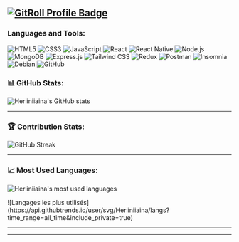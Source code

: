 <!--<h1 align="center">Hi 👋, I'm Heriniaina</h1>

<p align="center">
  I am a JavaScript developer specializing in the MERN stack, building robust and modern web applications.
</p>

- 🌱 I’m currently learning **React and TypeScript and Python**.
-->
<a href="https://gitroll.io/profile/u4dNIQ47pZRVYDuimdWfkLsVGYbj2" target="_blank"><img src="https://gitroll.io/api/badges/profiles/v1/u4dNIQ47pZRVYDuimdWfkLsVGYbj2" alt="GitRoll Profile Badge"/></a>
---


<h3 align="left">Languages and Tools:</h3>

![HTML5](https://img.shields.io/badge/HTML5-%23E34F26.svg?style=for-the-badge&logo=html5&logoColor=white)
![CSS3](https://img.shields.io/badge/CSS3-%231572B6.svg?style=for-the-badge&logo=css3&logoColor=white)
![JavaScript](https://img.shields.io/badge/JavaScript-%23F7DF1E.svg?style=for-the-badge&logo=javascript&logoColor=black)
![React](https://img.shields.io/badge/React-%2361DAFB.svg?style=for-the-badge&logo=react&logoColor=black)
![React Native](https://img.shields.io/badge/React_Native-%2320232a.svg?style=for-the-badge&logo=react&logoColor=%2361DAFB)
![Node.js](https://img.shields.io/badge/Node.js-%23339933.svg?style=for-the-badge&logo=node.js&logoColor=white)
![MongoDB](https://img.shields.io/badge/MongoDB-%2347A248.svg?style=for-the-badge&logo=mongodb&logoColor=white)
![Express.js](https://img.shields.io/badge/Express.js-%23000000.svg?style=for-the-badge&logo=express&logoColor=white)
![Tailwind CSS](https://img.shields.io/badge/TailwindCSS-%2338B2AC.svg?style=for-the-badge&logo=tailwind-css&logoColor=white)
![Redux](https://img.shields.io/badge/redux-764ABC?style=for-the-badge&logo=redux&logoColor=white)
![Postman](https://img.shields.io/badge/Postman-%23FF6C37.svg?style=for-the-badge&logo=postman&logoColor=white)
![Insomnia](https://img.shields.io/badge/-Insomnia-5849BE?style=for-the-badge&logo=insomnia&logoColor=white)
![Debian](https://img.shields.io/badge/debian-red?style=for-the-badge&logo=debian&logoColor=orange&color=darkred)
![GitHub](https://img.shields.io/badge/GitHub-%23121011.svg?style=for-the-badge&logo=github&logoColor=white)


<h3 align="left">📊 GitHub Stats:</h3>

<p align="left">
  <img align="center" src="https://github-readme-stats.vercel.app/api?username=Heriiniiaina&show_icons=true&locale=en" alt="Heriiniiaina's GitHub stats" />
</p>

---

<h3 align="left">🏆 Contribution Stats:</h3>

<p align="left">
  <img align="center" src="https://github-readme-streak-stats.herokuapp.com/?user=Heriiniiaina&count_private=true&include_all_commits=true" alt="GitHub Streak" />
</p>


---

<h3 align="left">📈 Most Used Languages:</h3>
<p align="left">
  <img align="center" src="https://api.githubtrends.io/user/svg/Heriiniiaina/langs?time_range=all_time&include_private=true&compact=true" alt="Heriiniiaina's most used languages" />
  
  <!-- <img align="center" src="./top-langs.svg" alt="Heriiniiaina's most used languages" /> -->
</p>
<!--
<p align="left">
    <img align="center" src="https://api.githubtrends.io/user/svg/Heriiniiaina/langs?time_range=all_time&include_private=true" alt="Heriiniiaina's most used languages" />

</p>
-->
<!--
![Langages les plus utilisés](https://api.githubtrends.io/user/svg/Heriiniiaina/langs?time_range=all_time&include_private=true)
-->
![Langages les plus utilisés](https://api.githubtrends.io/user/svg/Heriiniiaina/langs?time_range=all_time&include_private=true)



---
<!--
<h3 align="left">Connect with me:</h3>
<p align="left">
  <a href="https://web.facebook.com/profile.php?id=100010172414862" target="_blank">
    <img align="center" src="https://cdn.jsdelivr.net/npm/simple-icons@v3/icons/facebook.svg" alt="Facebook" height="30" width="40" />
  </a>
</p>
-->
---
